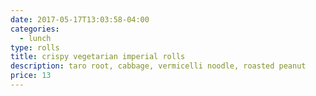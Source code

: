 ```yaml
---
date: 2017-05-17T13:03:58-04:00
categories:
  - lunch
type: rolls
title: crispy vegetarian imperial rolls
description: taro root, cabbage, vermicelli noodle, roasted peanut
price: 13
---
```


